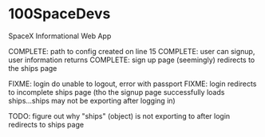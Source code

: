 # 100SpaceDevs
SpaceX Informational Web App 

COMPLETE: path to config created on line 15
COMPLETE: user can signup, user information returns
COMPLETE: sign up page (seemingly) redirects to the ships page

FIXME: login do unable to logout, error with passport
FIXME: login redirects to incomplete ships page (tho the signup page successfully loads ships...ships may not be exporting after logging in)

TODO: figure out why "ships" (object) is not exporting to after login redirects to ships page